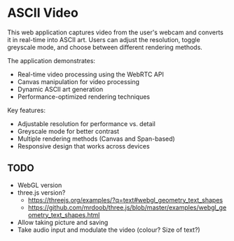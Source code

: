 # ASCII Video

This web application captures video from the user's webcam and converts it in real-time into ASCII art.
Users can adjust the resolution, toggle greyscale mode, and choose between different rendering methods.

The application demonstrates:

- Real-time video processing using the WebRTC API
- Canvas manipulation for video processing
- Dynamic ASCII art generation
- Performance-optimized rendering techniques

Key features:

- Adjustable resolution for performance vs. detail
- Greyscale mode for better contrast
- Multiple rendering methods (Canvas and Span-based)
- Responsive design that works across devices

## TODO

- WebGL version
- three.js version?
  - https://threejs.org/examples/?q=text#webgl_geometry_text_shapes
  - https://github.com/mrdoob/three.js/blob/master/examples/webgl_geometry_text_shapes.html
- Allow taking picture and saving
- Take audio input and modulate the video (colour? Size of text?)

